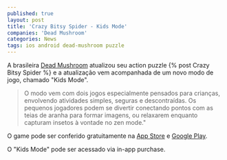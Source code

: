 ```yaml
---
published: true
layout: post
title: 'Crazy Bitsy Spider - Kids Mode'
companies: 'Dead Mushroom'
categories: News
tags: ios android dead-mushroom puzzle
---
```

A brasileira [Dead Mushroom](http://www.deadmushroom.com) atualizou seu action puzzle {% post Crazy Bitsy Spider %} e a atualização vem acompanhada de um novo modo de jogo, chamado "Kids Mode".

> O modo vem com dois jogos especialmente pensados para crianças, envolvendo atividades simples, seguras e descontraídas. Os pequenos jogadores podem se divertir conectando pontos com as teias de aranha para formar imagens, ou relaxarem enquanto capturam insetos à vontade no zen mode."</span>
 
O game pode ser conferido gratuitamente na [App Store](http://bit.ly/JM2MAw) e [Google Play](http://t.co/4PlnprOQ).

O "Kids Mode" pode ser acessado via in-app purchase.
